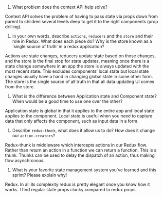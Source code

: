 1. What problem does the context API help solve?

Context API solves the problem of having to pass state via props down from parent to children several levels deep to get it to the right components (prop drilling).

1. In your own words, describe `actions`, `reducers` and the `store` and their role in Redux. What does each piece do? Why is the store known as a 'single source of truth' in a redux application?

Actions are state changes, reducers update state based on those changes, and the store is the final stop for state updates, meaning once there is a state change somewhere in an app the store is always updated with the most recent state. This excludes components’ local state but local state changes usually have a hand in changing global state in some other form. The store is the single source of all truth in that all data updating UI comes from the store.

1. What is the difference between Application state and Component state? When would be a good time to use one over the other?

Application state is global in that it applies to the entire app and local state applies to the component. Local state is useful when you need to capture data that only affects the component, such as input data in a form.

1. Describe `redux-thunk`, what does it allow us to do? How does it change our `action-creators`?

Redux-thunk is middleware which intercepts actions in our Redux flow. Rather than return an action in a function we can return a function. This is a thunk. Thunks can be used to delay the dispatch of an action, thus making flow asynchronous.

1. What is your favorite state management system you've learned and this sprint? Please explain why!

Redux. In all its complexity redux is pretty elegant once you know how it works. I find regular state props clunky compared to redux props.